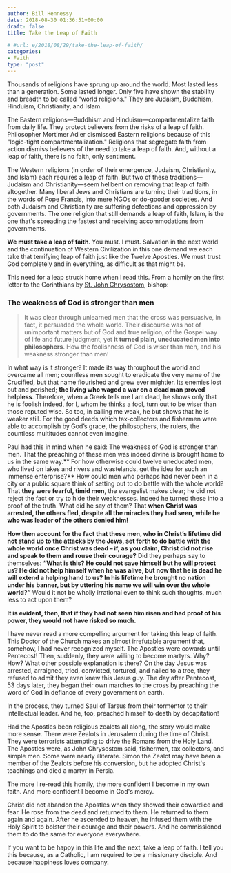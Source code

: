 ```yaml
---
author: Bill Hennessy
date: 2018-08-30 01:36:51+00:00
draft: false
title: Take the Leap of Faith

# #url: e/2018/08/29/take-the-leap-of-faith/
categories:
- Faith
type: "post"
---
```


Thousands of religions have sprung up around the world. Most lasted less than a generation. Some lasted longer. Only five have shown the stability and breadth to be called "world religions." They are Judaism, Buddhism, Hinduism, Christianity, and Islam.

The Eastern religions—Buddhism and Hinduism—compartmentalize faith from daily life. They protect believers from the risks of a leap of faith. Philosopher Mortimer Adler dismissed Eastern religions because of this "logic-tight compartmentalization." Religions that segregate faith from action dismiss believers of the need to take a leap of faith. And, without a leap of faith, there is no faith, only sentiment.

The Western religions (in order of their emergence, Judaism, Christianity, and Islam) each requires a leap of faith. But two of these traditions—Judaism and Christianity—seem hellbent on removing that leap of faith altogether. Many liberal Jews and Christians are turning their traditions, in the words of Pope Francis, into mere NGOs or do-gooder societies. And both Judaism and Christianity are suffering defections and oppression by governments. The one religion that still demands a leap of faith, Islam, is the one that's spreading the fastest and receiving accommodations from governments.

**We must take a leap of faith**. You must. I must. Salvation in the next world and the continuation of Western Civilization in this one demand we each take that terrifying leap of faith just like the Twelve Apostles. We must trust God completely and in everything, as difficult as that might be.

This need for a leap struck home when I read this. From a homily on the first letter to the Corinthians by [St. John Chrysostom](https://www.newadvent.org/cathen/08452b.htm), bishop:



### The weakness of God is stronger than men





> It was clear through unlearned men that the cross was persuasive, in fact, it persuaded the whole world. Their discourse was not of unimportant matters but of God and true religion, of the Gospel way of life and future judgment, yet **it turned plain, uneducated men into philosophers**. How the foolishness of God is wiser than men, and his weakness stronger than men!

In what way is it stronger? It made its way throughout the world and overcame all men; countless men sought to eradicate the very name of the Crucified, but that name flourished and grew ever mightier. Its enemies lost out and perished; **the living who waged a war on a dead man proved helpless**. Therefore, when a Greek tells me I am dead, he shows only that he is foolish indeed, for I, whom he thinks a fool, turn out to be wiser than those reputed wise. So too, in calling me weak, he but shows that he is weaker still. For the good deeds which tax-collectors and fishermen were able to accomplish by God’s grace, the philosophers, the rulers, the countless multitudes cannot even imagine.

Paul had this in mind when he said: The weakness of God is stronger than men. That the preaching of these men was indeed divine is brought home to us in the same way.** For how otherwise could twelve uneducated men, who lived on lakes and rivers and wastelands, get the idea for such an immense enterprise?** How could men who perhaps had never been in a city or a public square think of setting out to do battle with the whole world? That **they were fearful, timid men**, the evangelist makes clear; he did not reject the fact or try to hide their weaknesses. Indeed he turned these into a proof of the truth. What did he say of them? That **when Christ was arrested, the others fled, despite all the miracles they had seen, while he who was leader of the others denied him!**

**How then account for the fact that these men, who in Christ’s lifetime did not stand up to the attacks by the Jews, set forth to do battle with the whole world once Christ was dead – if, as you claim, Christ did not rise and speak to them and rouse their courage?** Did they perhaps say to themselves: **“What is this? He could not save himself but he will protect us? **He did not help himself when he was alive, but now that he is dead he will extend a helping hand to us?** In his lifetime he brought no nation under his banner, but by uttering his name we will win over the whole world?”** Would it not be wholly irrational even to think such thoughts, much less to act upon them?

**It is evident, then, that if they had not seen him risen and had proof of his power, they would not have risked so much.**

I have never read a more compelling argument for taking this leap of faith. This Doctor of the Church makes an almost irrefutable argument that, somehow, I had never recognized myself. The Apostles were cowards until Pentecost! Then, suddenly, they were willing to become martyrs. Why? How? What other possible explanation is there? On the day Jesus was arrested, arraigned, tried, convicted, tortured, and nailed to a tree, they refused to admit they even knew this Jesus guy. The day after Pentecost, 53 days later, they began their own marches to the cross by preaching the word of God in defiance of every government on earth.

In the process, they turned Saul of Tarsus from their tormentor to their intellectual leader. And he, too, preached himself to death by decapitation!

Had the Apostles been religious zealots all along, the story would make more sense. There were Zealots in Jerusalem during the time of Christ. They were terrorists attempting to drive the Romans from the Holy Land. The Apostles were, as John Chrysostom said, fishermen, tax collectors, and simple men. Some were nearly illiterate. Simon the Zealot may have been a member of the Zealots before his conversion, but he adopted Christ's teachings and died a martyr in Persia.

The more I re-read this homily, the more confident I become in my own faith. And more confident I become in God's mercy.

Christ did not abandon the Apostles when they showed their cowardice and fear. He rose from the dead and returned to them. He returned to them again and again. After he ascended to heaven, he infused them with the Holy Spirit to bolster their courage and their powers. And he commissioned them to do the same for everyone everywhere.

If you want to be happy in this life and the next, take a leap of faith. I tell you this because, as a Catholic, I am required to be a missionary disciple. And because happiness loves company.
